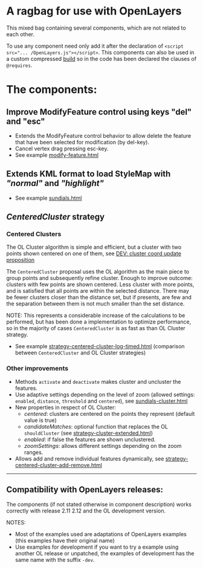 A ragbag for use with OpenLayers
================================

This mixed bag containing several components, which are not related to each other. 

To use any component need only add it after the declaration of `<script src="... /OpenLayers.js"></script>`.
This components can also be used in a custom compressed [build](http://docs.openlayers.org/library/deploying.html#minimizing-build-size) so in the code has been declared the clauses of `@requires`.

The components:
==============

## Improve ModifyFeature control using keys "del" and "esc"

  * Extends the ModifyFeature control behavior to allow delete the feature that have been selected for modification (by del-key).
  * Cancel vertex drag pressing esc-key.
  * See example [modify-feature.html](http://jorix.github.com/OL-Ragbag/examples/modify-feature.html)

## Extends KML format to load StyleMap with *"normal"* and *"highlight"*

  * See example [sundials.html](http://jorix.github.com/OL-Ragbag/examples/sundials.html)

## *CenteredCluster* strategy

### Centered Clusters

The OL Cluster algorithm is simple and efficient, but a cluster with two points shown centered on one of them, see [DEV: cluster coord update proposition](http://osgeo-org.1560.n6.nabble.com/Cluster-strategy-cluster-coord-update-proposition-td3947012.html#a3947013)

The `CenteredCluster` proposal uses the OL algorithm as the main piece to group points and subsequently refine cluster. Enough to improve outcome: clusters with few points are shown centered. Less cluster with more points, and is satisfied that all points are within the selected distance. There may be fewer clusters closer than the distance set, but if presents, are few and the separation between them is not much smaller than the set distance.

NOTE: This represents a considerable increase of the calculations to be performed, but has been done a implementation to optimize performance, so in the majority of cases `CenteredCluster` is as fast as than OL Cluster strategy.

 * See example [strategy-centered-cluster-log-timed.html](http://jorix.github.com/OL-Ragbag/examples/strategy-centered-cluster-log-timed.html) (comparison between `CenteredCluster` and OL Cluster strategies)
 
### Other improvements

  * Methods `activate` and `deactivate` makes cluster and uncluster the features.
  * Use adaptive settings depending on the level of zoom (allowed settings: `enabled`, `distance`, `threshold` and `centered`), see [sundials-cluster.html](http://jorix.github.com/OL-Ragbag/examples/sundials-cluster.html)
  * New properties in respect of OL Cluster:
    * *centered*: clusters are centered on the points they represent (default value is true)
    * *candidateMatches*: optional function that replaces the OL `shouldCluster` (see [strategy-cluster-extended.html](http://jorix.github.com/OL-Ragbag/examples/strategy-cluster-extended.html))
    * *enabled*: if false the features are shown unclustered.
    * *zoomSettings*: allows different settings depending on the zoom ranges.
  * Allows add and remove individual features dynamically, see [strategy-centered-cluster-add-remove.html](http://jorix.github.com/OL-Ragbag/examples/strategy-centered-cluster-add-remove.html)

- - -

Compatibility with OpenLayers releases:
--------------------------------------
The components (if not stated otherwise in component description) works correctly with release 2.11 2.12 and the OL development version.

NOTES: 
 * Most of the examples used are adaptations of OpenLayers examples (this examples have their original name)
 * Use examples for development if you want to try a example using another OL release or unpatched, the examples of development has the same name with the suffix `-dev`.
